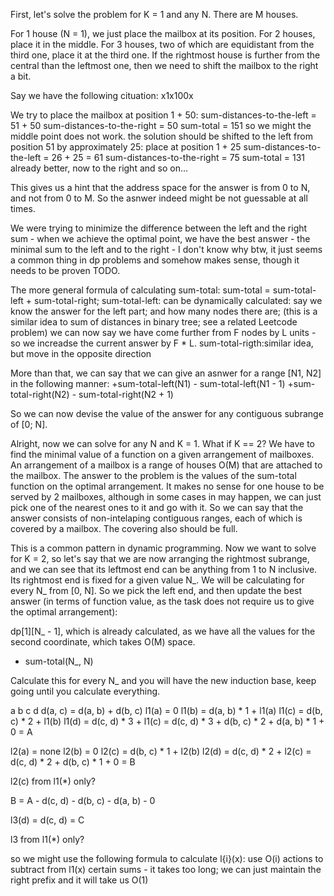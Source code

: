 First, let's solve the problem for K = 1 and any N.
There are M houses.

For 1 house (N = 1), we just place the mailbox at its position.
For 2 houses, place it in the middle.
For 3 houses, two of which are equidistant from the third one, place it at
the third one. If the rightmost house is further from the central than the
leftmost one, then we need to shift the mailbox to the right a bit.

Say we have the following cituation:
x1x100x

We try to place the mailbox at position 1 + 50:
sum-distances-to-the-left = 51 + 50
sum-distances-to-the-right = 50
sum-total = 151
so we might the middle point does not work.
the solution should be shifted to the left from position 51 by
approximately 25:
place at position 1 + 25
sum-distances-to-the-left = 26 + 25 = 61
sum-distances-to-the-right = 75
sum-total = 131
already better, now to the right and so on...

This gives us a hint that the address space for the answer is from
0 to N, and not from 0 to M. So the asnwer indeed might be not guessable
at all times.

We were trying to minimize the difference between the left and the right
sum - when we achieve the optimal point, we have the best answer - the
minimal sum to the left and to the right - I don't know why btw, it just
seems a common thing in dp problems and somehow makes sense, though it
needs to be proven TODO.

The more general formula of calculating sum-total:
sum-total = sum-total-left + sum-total-right;
sum-total-left: can be dynamically calculated:
		say we know the answer for the left part;
		and how many nodes there are;
		(this is a similar idea to sum of distances in binary
		tree; see a related Leetcode problem)
		we can now say we have come further from F nodes by
		L units - so we increadse the current answer by
		F * L.
sum-total-rigth:similar idea, but move in the opposite direction

More than that, we can say that we can give an asnwer for a range
[N1, N2] in the following manner:
+sum-total-left(N1) - sum-total-left(N1 - 1)
+sum-total-right(N2) - sum-total-right(N2 + 1)

So we can now devise the value of the answer for any contiguous subrange
of [0; N].

Alright, now we can solve for any N and K = 1. What if K == 2?
We have to find the minimal value of a function on a given arrangement of
mailboxes. An arrangement of a mailbox is a range of houses O(M) that
are attached to the mailbox. The answer to the problem is the values of
the sum-total function on the optimal arrangement. It makes no sense for
one house to be served by 2 mailboxes, although in some cases in may
happen, we can just pick one of the nearest ones to it and go with it.
So we can say that the answer consists of non-intelaping contiguous
ranges, each of which is covered by a mailbox. The covering also should be
full.

This is a common pattern in dynamic programming. Now we want to solve for
K = 2, so let's say that we are now arranging the rightmost subrange, and
we can see that its leftmost end can be anything from 1 to N inclusive.
Its rightmost end is fixed for a given value N_. We will be calculating
for every N_ from [0, N]. So we pick the left end, and then update the
best answer (in terms of function value, as the task does not require us
to give the optimal arrangement):

dp[1][N_ - 1], which is already calculated, as we have all the values for
the second coordinate, which takes O(M) space.
+ sum-total(N_, N)

Calculate this for every N_ and you will have the new induction base,
keep going until you calculate everything.

a b c d
d(a, c) = d(a, b) + d(b, c)
l1(a) = 0
l1(b) = d(a, b) * 1 + l1(a)
l1(c) = d(b, c) * 2 + l1(b)
l1(d) = d(c, d) * 3 + l1(c) = d(c, d) * 3 + d(b, c) * 2 + d(a, b) * 1 + 0
= A

l2(a) = none
l2(b) = 0
l2(c) = d(b, c) * 1 + l2(b)
l2(d) = d(c, d) * 2 + l2(c) = d(c, d) * 2 + d(b, c) * 1 + 0
= B

l2(c) from l1(*) only?

B = A - d(c, d) - d(b, c) - d(a, b) - 0

l3(d) = d(c, d)
= C

l3 from l1(*) only?

so we might use the following formula to calculate l{i}(x):
use O(i) actions to subtract from l1(x) certain sums - it takes too long;
we can just maintain the right prefix and it will take us O(1)
